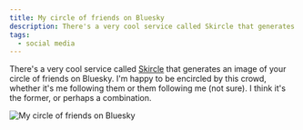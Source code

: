 ```yaml
---
title: My circle of friends on Bluesky
description: There's a very cool service called Skircle that generates an image of your circle of friends on Bluesky. Here's mine.
tags:
  - social media
---
```


There's a very cool service called [Skircle](https://skircle.me) that generates an image of your circle of friends on Bluesky. I'm happy to be encircled by this crowd, whether it's me following them or them following me (not sure). I think it's the former, or perhaps a combination.

![My circle of friends on Bluesky](/assets/img/skircle.jpg)
